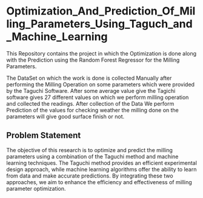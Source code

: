 # Optimization_And_Prediction_Of_Milling_Parameters_Using_Taguch_and_Machine_Learning
This Repository contains the project in which the Optimization is done along with the Prediction using the Random Forest Regressor for the Milling Parameters.

The DataSet on which the work is done is collected Manually after performing the Milling Operation on some parameters which were provided by the Taguchi Software.
After some average value give the Tagichi software gives 27 different values on which we perform milling operation and collected the readings. After collection of the Data We perform Prediction of the values for checking weather the milling done on the parameters will give good surface finish or not.

## Problem Statement
The objective of this research is to optimize and predict the milling parameters using a combination of the Taguchi method and machine learning techniques.
The Taguchi method provides an efficient experimental design approach, while machine learning algorithms offer the ability to learn from data and make accurate predictions.
By integrating these two approaches, we aim to enhance the efficiency and effectiveness of milling parameter optimization.
